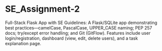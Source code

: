 # SE_Assignment-2
Full-Stack Flask App with SE Guidelines: A Flask/SQLite app demonstrating best practices—camelCase, PascalCase, UPPER_CASE naming; PEP 257 docs; try/except error handling; and Git (GitFlow). Features include user login/registration, dashboard (view, edit, delete users), and a task explanation page.
